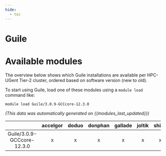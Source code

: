 ```yaml
---
hide:
  - toc
---
```


Guile
=====

# Available modules


The overview below shows which Guile installations are available per HPC-UGent Tier-2 cluster, ordered based on software version (new to old).

To start using Guile, load one of these modules using a `module load` command like:

```shell
module load Guile/3.0.9-GCCcore-12.3.0
```

*(This data was automatically generated on {{modules_last_updated}})*  

| |accelgor|doduo|donphan|gallade|joltik|shinx|
| :---: | :---: | :---: | :---: | :---: | :---: | :---: |
|Guile/3.0.9-GCCcore-12.3.0|x|x|x|x|x|x|
